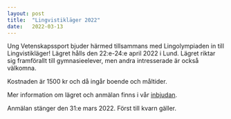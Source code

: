 ```yaml
---
layout: post
title:  "Lingvistikläger 2022"
date:   2022-03-13
---
```


Ung Vetenskapssport bjuder härmed tillsammans med Lingolympiaden in till Lingvistikläger! Lägret hålls den 22:e-24:e april 2022 i Lund. Lägret riktar sig framförallt till gymnasieelever, men andra intresserade är också välkomna.

Kostnaden är 1500 kr och då ingår boende och måltider.

Mer information om lägret och anmälan finns i vår [inbjudan](/assets/event_invites/20220313_inbjudan_linglager.pdf).

Anmälan stänger den 31:e mars 2022. Först till kvarn gäller.
